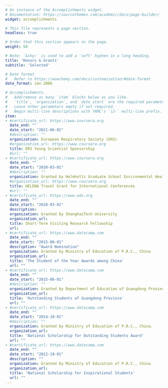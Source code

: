 ```yaml
---
# An instance of the Accomplishments widget.
# Documentation: https://sourcethemes.com/academic/docs/page-builder/
widget: accomplishments

# This file represents a page section.
headless: true

# Order that this section appears on the page.
weight: 58

# Note: `&shy;` is used to add a 'soft' hyphen in a long heading.
title: 'Honors & Grants'
subtitle: 'Selected'

# Date format
#   Refer to https://wowchemy.com/docs/customization/#date-format
date_format: Jan 2006

# Accomplishments.
#   Add/remove as many `item` blocks below as you like.
#   `title`, `organization`, and `date_start` are the required parameters.
#   Leave other parameters empty if not required.
#   Begin multi-line descriptions with YAML's `|2-` multi-line prefix.
item:
- #certificate_url: https://www.coursera.org
  date_end: ""
  date_start: "2021-06-01"
  #description: ""
  organization: European Respiratory Society (ERS)
  #organization_url: https://www.coursera.org
  title: ERS Young Scientist Sponsorship
  #url: ""
- #certificate_url: https://www.coursera.org
  date_end: ""
  date_start: "2020-03-01"
  #description: ""
  organization: Granted by Helmholtz Graduate School Environmental Health 
  #organization_url: https://www.coursera.org
  title: HELENA Travel Grant for International Conferences
  #url: ""
- #certificate_url: https://www.edx.org
  date_end: ""
  date_start: "2018-03-01"
  description: 
  organization: Granted by ShanghaiTech University
  organization_url: 
  title: Short-Term Visiting Research Fellowship
  url:
- #certificate_url: https://www.datacamp.com
  date_end: ""
  date_start: "2015-06-01"
  description: "Award Nomination"
  organization: Granted by Ministry of Education of P.R.C., China
  organization_url: 
  title: 'The Student of the Year Awards among China'
  url: ""
- #certificate_url: https://www.datacamp.com
  date_end: ""
  date_start: "2015-06-01"
  #description: ""
  organization: Granted by Department of Education of Guangdong Province, China
  organization_url: 
  title: 'Outstanding Students of Guangdong Province'
  url: ""
- #certificate_url: https://www.datacamp.com
  date_end: ""
  date_start: "2014-10-01"
  #description: ""
  organization: Granted by Ministry of Education of P.R.C., China.     ·   Oct 2013
  organization_url: 
  title: 'National Scholarship for Outstanding Students Award'
  url: ""
- #certificate_url: https://www.datacamp.com
  date_end: ""
  date_start: "2012-10-01"
  description: ""
  organization: Granted by Ministry of Education of P.R.C., China
  organization_url: 
  title: 'National Scholarship for Inspirational Students'
  url: ""
---
```

